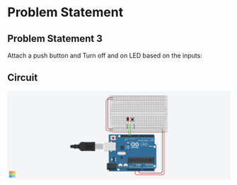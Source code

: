 # Problem Statement
## Problem Statement 3
Attach a push button and Turn off and on LED based on the inputs:
## Circuit

 ![Circuit diagram](/images/P3.png)



